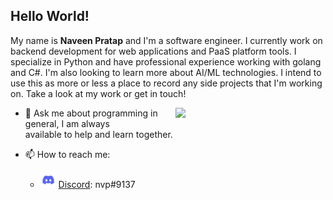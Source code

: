 ## Hello World!

My name is **Naveen Pratap** and I'm a software engineer.
I currently work on backend development for web applications and PaaS platform tools. I specialize in Python and have professional experience working with golang and C#. I'm also looking to learn more about AI/ML technologies. I intend to use this as more or less a place to record any side projects that I'm working on. Take a look at my work or get in touch! 

<img align= "right" width= "240" src= "https://pa1.narvii.com/6580/8098c6e9207376889eeb0532d9f5a0723c4d73f5_hq.gif"/>

- 💬 Ask me about programming in general, I am always <br> available to help and learn together.

- 📫 How to reach me: 
   - <a><img height="25" src="https://raw.githubusercontent.com/github/explore/80688e429a7d4ef2fca1e82350fe8e3517d3494d/topics/discord/discord.png"> [Discord](https://discord.com/): nvp#9137 </a>


